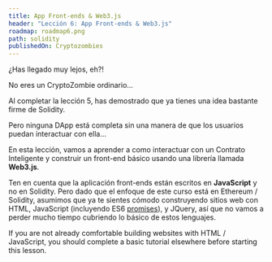 ```yaml
---
title: App Front-ends & Web3.js
header: "Lección 6: App Front-ends & Web3.js"
roadmap: roadmap6.png
path: solidity
publishedOn: Cryptozombies
---
```


¿Has llegado muy lejos, eh?!

No eres un CryptoZombie ordinario...

Al completar la lección 5, has demostrado que ya tienes una idea bastante firme de Solidity.

Pero ninguna DApp está completa sin una manera de que los usuarios puedan interactuar con ella...

En esta lección, vamos a aprender a como interactuar con un Contrato Inteligente y construir un front-end básico usando una librería llamada **Web3.js**.

Ten en cuenta que la aplicación front-ends están escritos en **JavaScript** y no en Solidity. Pero dado que el enfoque de este curso está en Ethereum / Solidity, asumimos que ya te sientes cómodo construyendo sitios web con HTML, JavaScript (incluyendo ES6 <a href="https://developers.google.com/web/fundamentals/primers/promises" target=_blank>promises</a>), y JQuery, así que no vamos a perder mucho tiempo cubriendo lo básico de estos lenguajes.

If you are not already comfortable building websites with HTML / JavaScript, you should complete a basic tutorial elsewhere before starting this lesson.